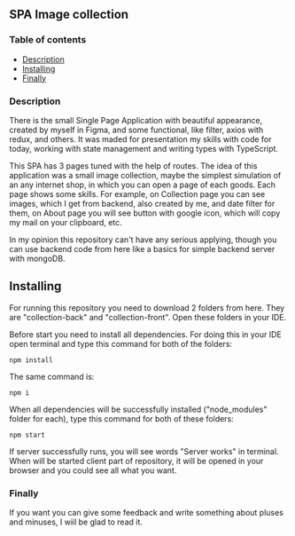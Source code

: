 ## SPA Image collection

### Table of contents

  * [Description](#Decription)
  * [Installing](#Installing)
  * [Finally](#Finally)

### Description

There is the small Single Page Application with beautiful appearance, created by myself in Figma, and some functional, like filter, axios with redux, and others. It was maded for presentation my skills with code for today, working with state management and writing types with TypeScript.

This SPA has 3 pages tuned with the help of routes. The idea of this application was a small image collection, maybe the simplest simulation of an any internet shop, in which you can open a page of each goods. Each page shows some skills. For example, on Collection page you can see images, which I get from backend, also created by me, and date filter for them, on About page you will see button with google icon, which will copy my mail on your clipboard, etc.

In my opinion this repository can't have any serious applying, though you can use backend code from here like a basics for simple backend server with mongoDB.

## Installing

For running this repository you need to download 2 folders from here. They are "collection-back" and "collection-front". Open these folders in your IDE.

Before start you need to install all dependencies. For doing this in your IDE open terminal and type this command for both of the folders: 

    npm install 

The same command is:

    npm i

When all dependencies will be successfully installed ("node_modules" folder for each), type this command for both of these folders:

    npm start

If server successfully runs, you will see words "Server works" in terminal.
When will be started client part of repository, it will be opened in your browser and you could see all what you want. 

### Finally

If you want you can give some feedback and write something about pluses and minuses, I wiil be glad to read it.
